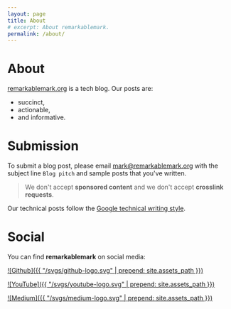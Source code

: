 ```yaml
---
layout: page
title: About
# excerpt: About remarkablemark.
permalink: /about/
---
```


# About

[remarkablemark.org](/) is a tech blog. Our posts are:

- succinct,
- actionable,
- and informative.

# Submission

To submit a blog post, please email [mark@remarkablemark.org](mailto:mark@remarkablemark.org) with the subject line `Blog pitch` and sample posts that you've written.

> We don't accept **sponsored content** and we don't accept **crosslink requests**.

Our technical posts follow the [Google technical writing style](https://developers.google.com/tech-writing).

# Social

You can find **remarkablemark** on social media:

<style>
  #main img { height: 42px; }
  #main img:active, #main img:focus, #main img:hover { opacity: .7; }
</style>

[![Github]({{ "/svgs/github-logo.svg" | prepend: site.assets_path }})](https://b.remarkabl.org/github)

[![YouTube]({{ "/svgs/youtube-logo.svg" | prepend: site.assets_path }})](https://b.remarkabl.org/youtube)

[![Medium]({{ "/svgs/medium-logo.svg" | prepend: site.assets_path }})](https://b.remarkabl.org/medium)
